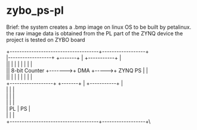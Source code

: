 # zybo_ps-pl
Brief:
the system creates a .bmp image on linux OS to be built by petalinux. the raw image data is obtained from the PL part of the ZYNQ device
the project is tested on ZYBO board

+-------------------------------------+------------------+\
|------------------+        +-------+ |    +-----------+ |\
||                 |        |       | |    |           | |\
|| 8-bit Counter   +------->+ DMA   +----->+  ZYNQ PS  | |\
||                 |        |       | |    |           | |\
+------------------+        +-------+ |    +-----------+ |\
|                                     |                  |\
|                                     |                  |\
|                                     |                  |\
|     PL                              | PS               |\
|                                     |                  |\
+-------------------------------------+------------------+\


